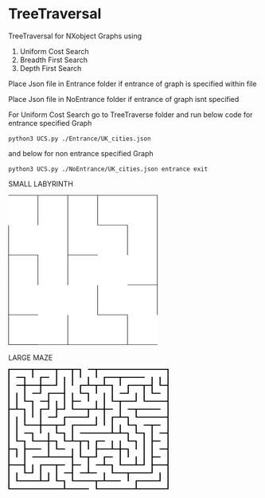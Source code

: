 # TreeTraversal
TreeTraversal for NXobject Graphs using

1. Uniform Cost Search
2. Breadth First Search 
3. Depth First Search

Place Json file in Entrance folder if entrance of graph is specified within file

Place Json file in NoEntrance folder if entrance of graph isnt specified 


For Uniform Cost Search go to TreeTraverse folder and run below code for entrance specified Graph
```console
python3 UCS.py ./Entrance/UK_cities.json
```
and below for non entrance specified Graph
```console
python3 UCS.py ./NoEntrance/UK_cities.json entrance exit
```

SMALL LABYRINTH

![alt text](https://github.com/AbinZorto/TreeTraversal/blob/master/Images/Small_labyrinth.png)

LARGE MAZE

![alt text](https://github.com/AbinZorto/TreeTraversal/blob/master/Images/large_maze.png)
